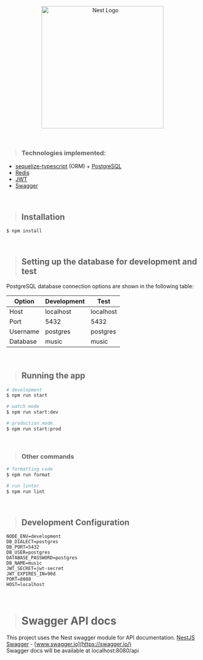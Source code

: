 <p align="center">
    <a 
    href="http://nestjs.com/"
    target="blank">
        <img 
        src="https://nestjs.com/img/logo_text.svg" 
        width="320" 
        alt="Nest Logo" />
    </a>
</p>

<br>

> ### Technologies implemented:

-   [sequelize-typescript](https://github.com/RobinBuschmann/sequelize-typescript) (ORM) + [PostgreSQL](https://www.postgresql.org/)
-   [Redis](https://redis.io/)
-   [JWT](https://jwt.io/)
-   [Swagger](https://swagger.io/)

<br>


> ## Installation

```bash
$ npm install
```

<br>


> ## Setting up the database for development and test

PostgreSQL database connection options are shown in the following table:

| Option   | Development | Test      |
| -------- | ----------- | --------- |
| Host     | localhost   | localhost |
| Port     | 5432        | 5432      |
| Username | postgres    | postgres  |
| Database | music       | music     |

<br>

> ## Running the app

```bash
# development
$ npm run start

# watch mode
$ npm run start:dev

# production mode
$ npm run start:prod
```
<br>

> ### Other commands

```bash
# formatting code
$ npm run format

# run linter
$ npm run lint

```

<br>

> ## Development Configuration

```
NODE_ENV=development
DB_DIALECT=postgres
DB_PORT=5432
DB_USER=postgres
DATABASE_PASSWORD=postgres
DB_NAME=music
JWT_SECRET=jwt-secret
JWT_EXPIRES_IN=90d
PORT=8080
HOST=localhost
```

<br>

> # Swagger API docs

This project uses the Nest swagger module for API documentation. [NestJS Swagger](https://github.com/nestjs/swagger) - [www.swagger.io](https://swagger.io/)  
Swagger docs will be available at localhost:8080/api
